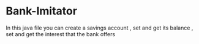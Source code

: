 # Bank-Imitator
In this java file you can create a savings account , set and get its balance , set and get the interest that the bank offers
